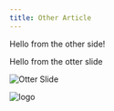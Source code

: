 ```yaml
---
title: Other Article
---
```


Hello from the other side!

Hello from the otter slide

![Otter Slide](https://i.pinimg.com/originals/64/10/52/641052f2cb0eb19c73929799135334b8.png#img)

![logo](~/static/v.png)
